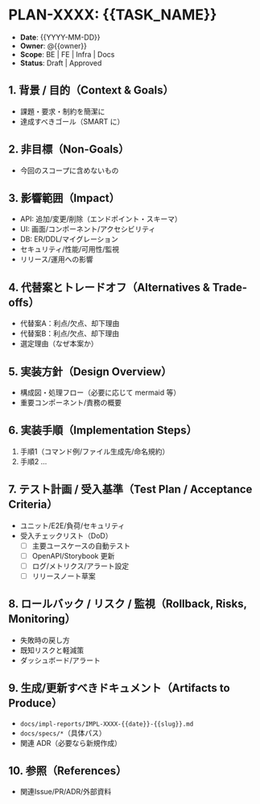 # PLAN-XXXX: {{TASK_NAME}}

- **Date**: {{YYYY-MM-DD}}
- **Owner**: @{{owner}}
- **Scope**: BE | FE | Infra | Docs
- **Status**: Draft | Approved

## 1. 背景 / 目的（Context & Goals）
- 課題・要求・制約を簡潔に
- 達成すべきゴール（SMART に）

## 2. 非目標（Non-Goals）
- 今回のスコープに含めないもの

## 3. 影響範囲（Impact）
- API: 追加/変更/削除（エンドポイント・スキーマ）
- UI: 画面/コンポーネント/アクセシビリティ
- DB: ER/DDL/マイグレーション
- セキュリティ/性能/可用性/監視
- リリース/運用への影響

## 4. 代替案とトレードオフ（Alternatives & Trade-offs）
- 代替案A：利点/欠点、却下理由
- 代替案B：利点/欠点、却下理由
- 選定理由（なぜ本案か）

## 5. 実装方針（Design Overview）
- 構成図・処理フロー（必要に応じて mermaid 等）
- 重要コンポーネント/責務の概要

## 6. 実装手順（Implementation Steps）
1. 手順1（コマンド例/ファイル生成先/命名規約）
2. 手順2 …

## 7. テスト計画 / 受入基準（Test Plan / Acceptance Criteria）
- ユニット/E2E/負荷/セキュリティ
- 受入チェックリスト（DoD）
  - [ ] 主要ユースケースの自動テスト
  - [ ] OpenAPI/Storybook 更新
  - [ ] ログ/メトリクス/アラート設定
  - [ ] リリースノート草案

## 8. ロールバック / リスク / 監視（Rollback, Risks, Monitoring）
- 失敗時の戻し方
- 既知リスクと軽減策
- ダッシュボード/アラート

## 9. 生成/更新すべきドキュメント（Artifacts to Produce）
- `docs/impl-reports/IMPL-XXXX-{{date}}-{{slug}}.md`
- `docs/specs/*`（具体パス）
- 関連 ADR（必要なら新規作成）

## 10. 参照（References）
- 関連Issue/PR/ADR/外部資料
